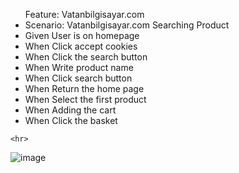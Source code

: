 <ul>Feature: Vatanbilgisayar.com
 <li> Scenario: Vatanbilgisayar.com Searching Product</li>
    <li> Given User is on homepage</li>
    <li> When Click accept cookies</li>
    <li> When Click the search button</li>
    <li> When Write product name</li>
    <li> When Click search button</li>
    <li> When Return the home page</li>
    <li> When Select the first product</li>
    <li> When Adding the cart</li>
    <li> When Click the basket</li>
    </ul>
    
    
    <hr>
    
    
 
![image](https://user-images.githubusercontent.com/66878884/210051103-e56c261c-483b-4382-b9b3-e59770aac18b.png)
